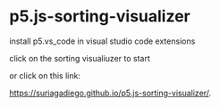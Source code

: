 # p5.js-sorting-visualizer

install p5.vs_code in visual studio code extensions 

click on the sorting visualiuzer to start


or click on this link:
   
https://suriagadiego.github.io/p5.js-sorting-visualizer/.
      
